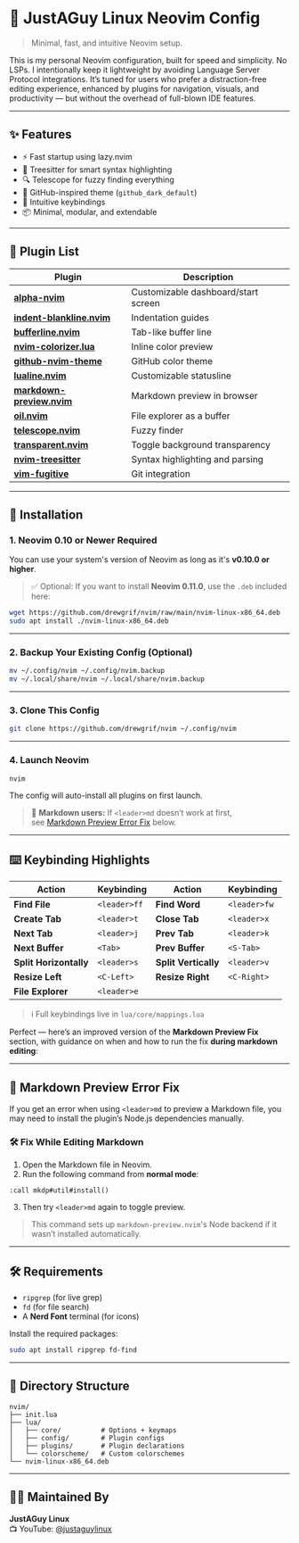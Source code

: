 # 🧠 JustAGuy Linux Neovim Config

> Minimal, fast, and intuitive Neovim setup.

This is my personal Neovim configuration, built for speed and simplicity.
No LSPs. I intentionally keep it lightweight by avoiding Language Server Protocol integrations.
It’s tuned for users who prefer a distraction-free editing experience, enhanced by plugins for navigation, visuals, and productivity — but without the overhead of full-blown IDE features.

---

## ✨ Features

- ⚡ Fast startup using lazy.nvim
- 🧠 Treesitter for smart syntax highlighting
- 🔍 Telescope for fuzzy finding everything
- 🎨 GitHub-inspired theme (`github_dark_default`)
- 🧭 Intuitive keybindings
- 📦 Minimal, modular, and extendable

---

## 🧩 Plugin List

| Plugin | Description |
|--------|-------------|
| [**alpha-nvim**](https://github.com/goolord/alpha-nvim) | Customizable dashboard/start screen |
| [**indent-blankline.nvim**](https://github.com/lukas-reineke/indent-blankline.nvim) | Indentation guides |
| [**bufferline.nvim**](https://github.com/akinsho/bufferline.nvim) | Tab-like buffer line |
| [**nvim-colorizer.lua**](https://github.com/norcalli/nvim-colorizer.lua) | Inline color preview |
| [**github-nvim-theme**](https://github.com/projekt0n/github-nvim-theme) | GitHub color theme |
| [**lualine.nvim**](https://github.com/nvim-lualine/lualine.nvim) | Customizable statusline |
| [**markdown-preview.nvim**](https://github.com/iamcco/markdown-preview.nvim) | Markdown preview in browser |
| [**oil.nvim**](https://github.com/stevearc/oil.nvim) | File explorer as a buffer |
| [**telescope.nvim**](https://github.com/nvim-telescope/telescope.nvim) | Fuzzy finder |
| [**transparent.nvim**](https://github.com/xiyaowong/transparent.nvim) | Toggle background transparency |
| [**nvim-treesitter**](https://github.com/nvim-treesitter/nvim-treesitter) | Syntax highlighting and parsing |
| [**vim-fugitive**](https://github.com/tpope/vim-fugitive) | Git integration |

---

## 🚀 Installation

### 1. Neovim 0.10 or Newer Required

You can use your system's version of Neovim as long as it's **v0.10.0 or higher**.

> ✅ Optional: If you want to install **Neovim 0.11.0**, use the `.deb` included here:

```bash
wget https://github.com/drewgrif/nvim/raw/main/nvim-linux-x86_64.deb
sudo apt install ./nvim-linux-x86_64.deb
```

---

### 2. Backup Your Existing Config (Optional)

```bash
mv ~/.config/nvim ~/.config/nvim.backup
mv ~/.local/share/nvim ~/.local/share/nvim.backup
```

---

### 3. Clone This Config

```bash
git clone https://github.com/drewgrif/nvim ~/.config/nvim
```

---

### 4. Launch Neovim

```bash
nvim
```

The config will auto-install all plugins on first launch.

> 📝 **Markdown users:** If `<leader>md` doesn’t work at first,  
> see [Markdown Preview Error Fix](#markdown-preview-error-fix) below.

---

## ⌨️ Keybinding Highlights

| Action                | Keybinding                  | Action                | Keybinding                  |
|-----------------------|-----------------------------|------------------------|-----------------------------|
| **Find File**         | `<leader>ff`                | **Find Word**         | `<leader>fw`                |
| **Create Tab**        | `<leader>t`                 | **Close Tab**         | `<leader>x`                 |
| **Next Tab**          | `<leader>j`                 | **Prev Tab**          | `<leader>k`                 |
| **Next Buffer**       | `<Tab>`                     | **Prev Buffer**       | `<S-Tab>`                   |
| **Split Horizontally**| `<leader>s`                 | **Split Vertically**  | `<leader>v`                 |
| **Resize Left**       | `<C-Left>`                  | **Resize Right**      | `<C-Right>`                 |
| **File Explorer**     | `<leader>e`                 |                        |                             |

> ℹ️ Full keybindings live in `lua/core/mappings.lua`

Perfect — here’s an improved version of the **Markdown Preview Fix** section, with guidance on when and how to run the fix **during markdown editing**:

---

## 🐛 Markdown Preview Error Fix

If you get an error when using `<leader>md` to preview a Markdown file, you may need to install the plugin’s Node.js dependencies manually.

### 🛠️ Fix While Editing Markdown

1. Open the Markdown file in Neovim.
2. Run the following command from **normal mode**:

```vim
:call mkdp#util#install()
```

3. Then try `<leader>md` again to toggle preview.

> This command sets up `markdown-preview.nvim`'s Node backend if it wasn’t installed automatically.

---

## 🛠 Requirements

- `ripgrep` (for live grep)
- `fd` (for file search)
- A **Nerd Font** terminal (for icons)

Install the required packages:

```bash
sudo apt install ripgrep fd-find
```

---

## 📁 Directory Structure

```text
nvim/
├── init.lua
├── lua/
│   ├── core/          # Options + keymaps
│   ├── config/        # Plugin configs
│   ├── plugins/       # Plugin declarations
│   └── colorscheme/   # Custom colorschemes
└── nvim-linux-x86_64.deb
```

---

## 🙋‍♂️ Maintained By

**JustAGuy Linux**  
📺 YouTube: [@justaguylinux](https://youtube.com/@justaguylinux)  
